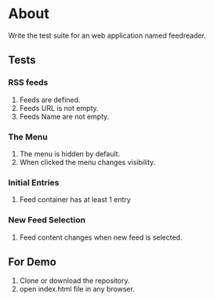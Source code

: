 # About 

Write the test suite for an web application named feedreader.

## Tests

<section>
	<h3> RSS feeds</h3>
	<ol>
		<li>Feeds are defined.</li>
		<li>Feeds URL is not empty.</li>
		<li>Feeds Name are not empty.</li>
	</ol>
</section>

<section>
	<h3> The Menu</h3>
	<ol>
		<li>The menu is hidden by default.</li>
		<li>When clicked the menu changes visibility.</li>
	</ol>
</section>

<section>
	<h3> Initial Entries</h3>
	<ol>
		<li>Feed container has at least 1 entry</li>
	</ol>
</section>

<section>
	<h3>New Feed Selection</h3>
	<ol>
		<li>Feed content changes when new feed is selected.</li>
	</ol>
</section>

## For Demo

<ol>
	<li>Clone or download the repository.</li>
	<li>open index.html file in any browser.</li>
</ol>

